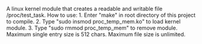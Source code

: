 A linux kernel module that creates a readable and writable file /proc/test_task.
How to use:
	1. Enter "make" in root directory of this project to compile.
	2. Type "sudo insmod proc_temp_mem.ko" to load kernel module.
	3. Type "sudo rmmod proc_temp_mem" to remove module.
Maximum single entry size is 512 chars. Maximum file size is unlimited.	
